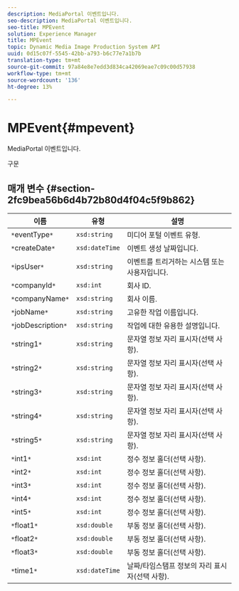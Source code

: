 ```yaml
---
description: MediaPortal 이벤트입니다.
seo-description: MediaPortal 이벤트입니다.
seo-title: MPEvent
solution: Experience Manager
title: MPEvent
topic: Dynamic Media Image Production System API
uuid: 0d15c07f-5545-42bb-a793-b6c77e7a1b7b
translation-type: tm+mt
source-git-commit: 97a84e8e7edd3d834ca42069eae7c09c00d57938
workflow-type: tm+mt
source-wordcount: '136'
ht-degree: 13%

---
```



# MPEvent{#mpevent}

MediaPortal 이벤트입니다.

구문

## 매개 변수 {#section-2fc9bea56b6d4b72b80d4f04c5f9b862}

| 이름 | 유형 | 설명 |
|---|---|---|
| `*`eventType`*` | `xsd:string` | 미디어 포털 이벤트 유형. |
| `*`createDate`*` | `xsd:dateTime` | 이벤트 생성 날짜입니다. |
| `*`ipsUser`*` | `xsd:string` | 이벤트를 트리거하는 시스템 또는 사용자입니다. |
| `*`companyId`*` | `xsd:int` | 회사 ID. |
| `*`companyName`*` | `xsd:string` | 회사 이름. |
| `*`jobName`*` | `xsd:string` | 고유한 작업 이름입니다. |
| `*`jobDescription`*` | `xsd:string` | 작업에 대한 유용한 설명입니다. |
| `*`string1`*` | `xsd:string` | 문자열 정보 자리 표시자(선택 사항). |
| `*`string2`*` | `xsd:string` | 문자열 정보 자리 표시자(선택 사항). |
| `*`string3`*` | `xsd:string` | 문자열 정보 자리 표시자(선택 사항). |
| `*`string4`*` | `xsd:string` | 문자열 정보 자리 표시자(선택 사항). |
| `*`string5`*` | `xsd:string` | 문자열 정보 자리 표시자(선택 사항). |
| `*`int1`*` | `xsd:int` | 정수 정보 홀더(선택 사항). |
| `*`int2`*` | `xsd:int` | 정수 정보 홀더(선택 사항). |
| `*`int3`*` | `xsd:int` | 정수 정보 홀더(선택 사항). |
| `*`int4`*` | `xsd:int` | 정수 정보 홀더(선택 사항). |
| `*`int5`*` | `xsd:int` | 정수 정보 홀더(선택 사항). |
| `*`float1`*` | `xsd:double` | 부동 정보 홀더(선택 사항). |
| `*`float2`*` | `xsd:double` | 부동 정보 홀더(선택 사항). |
| `*`float3`*` | `xsd:double` | 부동 정보 홀더(선택 사항). |
| `*`time1`*` | `xsd:dateTime` | 날짜/타임스탬프 정보의 자리 표시자(선택 사항). |


